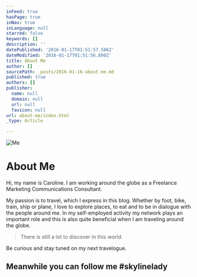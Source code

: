 ```yaml
---
inFeed: true
hasPage: true
inNav: true
inLanguage: null
starred: false
keywords: []
description: ''
datePublished: '2016-01-17T01:51:57.586Z'
dateModified: '2016-01-17T01:51:56.800Z'
title: About Me
author: []
sourcePath: _posts/2016-01-16-about-me.md
published: true
authors: []
publisher:
  name: null
  domain: null
  url: null
  favicon: null
url: about-me/index.html
_type: Article

---
```

![Me](https://s3-us-west-2.amazonaws.com/the-grid-img/p/8a829071fb90e66d06e054375cadc51c41359afd.jpg)

# About Me

Hi, my name is Caroline. I am working around the globe as a Freelance Marketing Communications Consultant.

My passion is to travel, which I express in this blog. Whether by foot, bike, train, ship or plane, I love to explore places, to eat and to be in dialogue with the people around me. In my self-employed activity my network plays an important role and this is also quite beneficial when I am traveling around the globe. 
> 
> There is still a lot to discover in this world.

Be curious and stay tuned on my next travelogue.

## Meanwhile you can follow me \#skylinelady
